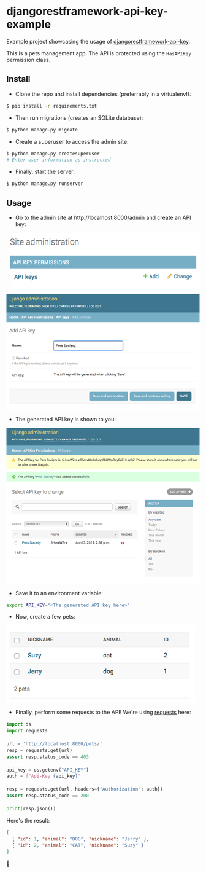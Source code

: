 # djangorestframework-api-key-example

Example project showcasing the usage of [djangorestframework-api-key](../).

This is a pets management app. The API is protected using the `HasAPIKey` permission class.

## Install

- Clone the repo and install dependencies (preferrably in a virtualenv!):

```bash
$ pip install -r requirements.txt
```

- Then run migrations (creates an SQLite database):

```bash
$ python manage.py migrate
```

- Create a superuser to access the admin site:

```bash
$ python manage.py createsuperuser
# Enter user information as instructed
```

- Finally, start the server:

```bash
$ python manage.py runserver
```

## Usage

- Go to the admin site at http://localhost:8000/admin and create an API key:

![](media/admin-section.png)

![](media/admin-form.png)

- The generated API key is shown to you:

![](media/admin-created.png)

- Save it to an environment variable:

```bash
export API_KEY="<The generated API key here>"
```

- Now, create a few pets:

![](media/pets.png)

- Finally, perform some requests to the API! We're using [requests](http://docs.python-requests.org) here:

```python
import os
import requests

url = 'http://localhost:8000/pets/'
resp = requests.get(url)
assert resp.status_code == 403

api_key = os.getenv("API_KEY")
auth = f"Api-Key {api_key}"

resp = requests.get(url, headers={"Authorization": auth})
assert resp.status_code == 200

print(resp.json())
```

Here's the result:

```json
[
  { "id": 1, "animal": "DOG", "nickname": "Jerry" },
  { "id": 2, "animal": "CAT", "nickname": "Suzy" }
]
```

🎉
